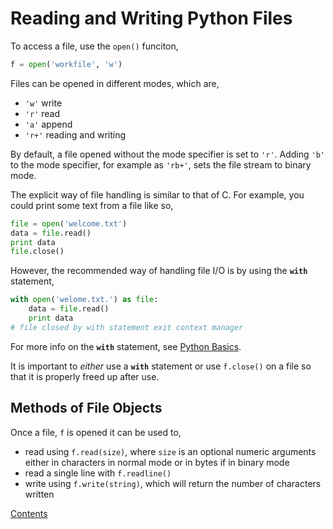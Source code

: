 # Reading and Writing Python Files

To access a file, use the `open()` funciton,

```py
f = open('workfile', 'w')
```

Files can be opened in different modes, which are,

- `'w'` write
- `'r'` read
- `'a'` append
- `'r+'` reading and writing

By default, a file opened without the mode specifier is set to `'r'`. Adding `'b'` to the mode specifier, for example as `'rb+'`, sets the file stream to binary mode.

The explicit way of file handling is similar to that of C. For example, you could print some text from a file like so,

```py
file = open('welcome.txt')
data = file.read()
print data
file.close()
```

However, the recommended way of handling file I/O is by using the **`with`** statement,

```py
with open('welome.txt.') as file:
    data = file.read()
    print data
# file closed by with statement exit context manager
```

For more info on the **`with`** statement, see [Python Basics](Python%20Basics.md).

It is important to *either* use a **`with`** statement or use `f.close()` on a file so that it is properly freed up after use.

## Methods of File Objects

Once a file, `f` is opened it can be used to,

- read using `f.read(size)`, where `size` is an optional numeric arguments either in characters in normal mode or in bytes if in binary mode
- read a single line with `f.readline()`
- write using `f.write(string)`, which will return the number of characters written

[Contents](_main_Python_notes.md)
